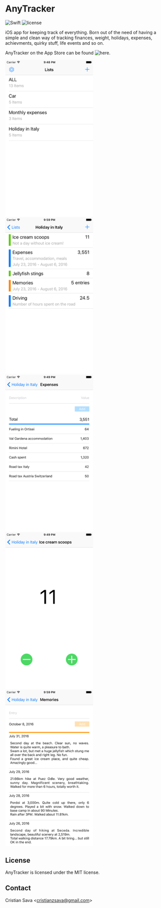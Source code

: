 # AnyTracker
![Swift](https://img.shields.io/badge/Swift-3.0-brightgreen.svg)
![license](https://img.shields.io/badge/license-MIT-blue.svg)

iOS app for keeping track of everything. Born out of the need of having a simple and clean way of tracking finances, weight, holidays, expenses, achievments, quirky stuff, life events and so on.

AnyTracker on the App Store can be found ![here](https://itunes.apple.com/us/app/anytracker/id1161140929).

<img src="/Screenshots/4.7-1.png" width=280> <img src="/Screenshots/4.7-2.png" width=280> <img src="/Screenshots/4.7-3.png" width=280> <img src="/Screenshots/4.7-4.png" width=280> <img src="/Screenshots/4.7-5.png" width=280>

## License

AnyTracker is licensed under the MIT license.

## Contact

Cristian Sava <<cristianzsava@gmail.com>>
